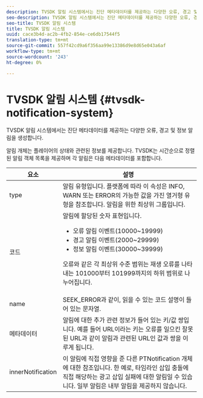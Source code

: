 ```yaml
---
description: TVSDK 알림 시스템에서는 진단 메타데이터를 제공하는 다양한 오류, 경고 및 정보 알림을 생성합니다.
seo-description: TVSDK 알림 시스템에서는 진단 메타데이터를 제공하는 다양한 오류, 경고 및 정보 알림을 생성합니다.
seo-title: TVSDK 알림 시스템
title: TVSDK 알림 시스템
uuid: cace3b4d-ac2b-4fb2-854e-ce6db17544f5
translation-type: tm+mt
source-git-commit: 557f42cd9a6f356aa99e13386d9e8d65e043a6af
workflow-type: tm+mt
source-wordcount: '243'
ht-degree: 0%

---
```



# TVSDK 알림 시스템 {#tvsdk-notification-system}

TVSDK 알림 시스템에서는 진단 메타데이터를 제공하는 다양한 오류, 경고 및 정보 알림을 생성합니다.

알림 개체는 플레이어의 상태와 관련된 정보를 제공합니다. TVSDK는 시간순으로 정렬된 알림 객체 목록을 제공하며 각 알림은 다음 메타데이터를 포함합니다.

<table frame="all" colsep="1" rowsep="1" id="table_DBA8CACF02DB4AF2B053E560850B49CE"> 
 <thead> 
  <tr rowsep="1"> 
   <th colname="1" class="entry"> 요소 </th> 
   <th colname="2" class="entry"> 설명 </th> 
  </tr> 
 </thead>
 <tbody> 
  <tr rowsep="1"> 
   <td colname="1"><span class="codeph"> type</span> </td> 
   <td colname="2"> 알림 유형입니다. 플랫폼에 따라 이 속성은 INFO, WARN 또는 ERROR의 가능한 값을 가진 열거형 유형을 참조합니다. 알림을 위한 최상위 그룹입니다. </td> 
  </tr> 
  <tr rowsep="1"> 
   <td colname="1"><span class="codeph"> 코드</span> </td> 
   <td colname="2">알림에 할당된 숫자 표현입니다. 
    <ul id="ul_31AB497C6FFA452496DD09B0D78687B9"> 
     <li id="li_53E75022C50246E0982E315D04EFD8B3">오류 알림 이벤트(10000~19999) </li> 
     <li id="li_11AE91D1325E4F718228E662C9C55F9A">경고 알림 이벤트(2000~29999) </li> 
     <li id="li_6D3EA03845294DC2BAD1ACF507639E51">정보 알림 이벤트(30000~39999) </li> 
    </ul> <p>오류와 같은 각 최상위 수준 범위는 재생 오류를 나타내는 101000부터 101999까지의 하위 범위로 나누어집니다. </p> </td> 
  </tr> 
  <tr rowsep="1"> 
   <td colname="1"><span class="codeph"> name</span> </td> 
   <td colname="2"><span class="codeph"> SEEK_ERROR</span>과 같이, 읽을 수 있는 코드 설명이 들어 있는 문자열. </td> 
  </tr> 
  <tr rowsep="1"> 
   <td colname="1"><span class="codeph"> 메타데이터</span> </td> 
   <td colname="2">알림에 대한 추가 관련 정보가 들어 있는 키/값 쌍입니다. 예를 들어 <span class="codeph"> URL</span>이라는 키는 오류를 일으킨 잘못된 URL과 같이 알림과 관련된 URL인 값과 쌍을 이루게 됩니다. </td> 
  </tr> 
  <tr rowsep="0"> 
   <td colname="1"><span class="codeph"> innerNotification</span> </td> 
   <td colname="2">이 알림에 직접 영향을 준 다른 <span class="codeph"> PTNotification</span> 개체에 대한 참조입니다. 한 예로, 타임라인 삽입 충돌에 직접 해당하는 광고 삽입 실패에 대한 알림일 수 있습니다. 일부 알림은 내부 알림을 제공하지 않습니다. </td> 
  </tr> 
 </tbody> 
</table>